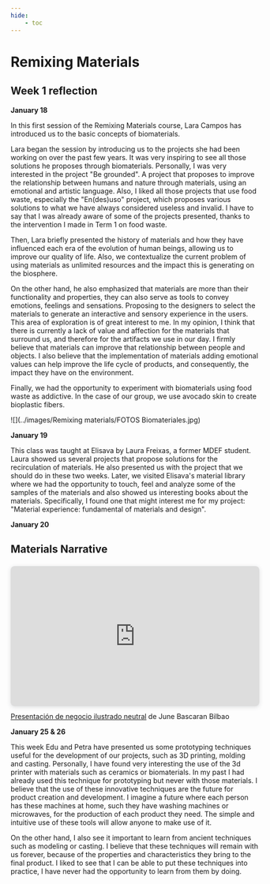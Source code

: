 ```yaml
---
hide:
    - toc
---
```

# **Remixing Materials** 

## Week 1 reflection 
**January 18**

In this first session of the Remixing Materials course, Lara Campos has introduced us to the basic concepts of biomaterials.

Lara began the session by introducing us to the projects she had been working on over the past few years. It was very inspiring to see all those solutions he proposes through biomaterials. Personally, I was very interested in the project "Be grounded". A project that proposes to improve the relationship between humans and nature through materials, using an emotional and artistic language. Also, I liked all those projects that use food waste, especially the "En(des)uso" project, which proposes various solutions to what we have always considered useless and invalid.  I have to say that I was already aware of some of the projects presented, thanks to the intervention I made in Term 1 on food waste. 

Then, Lara briefly presented the history of materials and how they have influenced each era of the evolution of human beings, allowing us to improve our quality of life.  Also, we contextualize the current problem of using materials as unlimited resources and the impact this is generating on the biosphere. 

On the other hand, he also emphasized that materials are more than their functionality and properties, they can also serve as tools to convey emotions, feelings and sensations. Proposing to the designers to select the materials to generate an interactive and sensory experience in the users. This area of exploration is of great interest to me. In my opinion, I think that there is currently a lack of value and affection for the materials that surround us, and therefore for the artifacts we use in our day. I firmly believe that materials can improve that relationship between people and objects. I also believe that the implementation of materials adding emotional values can help improve the life cycle of products, and consequently, the impact they have on the environment.

Finally, we had the opportunity to experiment with biomaterials using food waste as addictive. In the case of our group, we use avocado skin to create bioplastic fibers. 

![](../images/Remixing materials/FOTOS Biomateriales.jpg)

**January 19**

This class was taught at Elisava by Laura Freixas, a former MDEF student. Laura showed us several projects that propose solutions for the recirculation of materials. He also presented us with the project that we should do in these two weeks.   Later, we visited Elisava's material library where we had the opportunity to touch, feel and analyze some of the samples of the materials and also showed us interesting books about the materials. Specifically, I found one that might interest me for my project: "Material experience: fundamental of materials and design". 

**January 20**

## Materials Narrative 

<div style="position: relative; width: 100%; height: 0; padding-top: 56.2500%; padding-bottom: 0; box-shadow: 0 2px 8px 0 rgba(63,69,81,0.16); margin-top: 1.6em; margin-bottom: 0.9em; overflow: hidden; border-radius: 8px; will-change: transform;">  <iframe loading="lazy" style="position: absolute; width: 100%; height: 100%; top: 0; left: 0; border: none; padding: 0;margin: 0;"    src="https:&#x2F;&#x2F;www.canva.com&#x2F;design&#x2F;DAFYYtVHk1w&#x2F;view?embed" allowfullscreen="allowfullscreen" allow="fullscreen">  </iframe></div><a href="https:&#x2F;&#x2F;www.canva.com&#x2F;design&#x2F;DAFYYtVHk1w&#x2F;view?utm_content=DAFYYtVHk1w&amp;utm_campaign=designshare&amp;utm_medium=embeds&amp;utm_source=link" target="_blank" rel="noopener">Presentación de negocio ilustrado neutral</a> de June Bascaran Bilbao

**January 25 & 26**

This week Edu and Petra have presented us some prototyping techniques useful for the development of our projects, such as 3D printing, molding and casting. Personally, I have found very interesting the use of the 3d printer with materials such as ceramics or biomaterials.  In my past I had already used this technique for prototyping but never with those materials. I believe that the use of these innovative techniques are the future for product creation and development. I imagine a future where each person has these machines at home, such they have washing machines or microwaves, for the production of each product they need. The simple and intuitive use of these tools will allow anyone to make use of it. 

On the other hand, I also see it important to learn from ancient techniques such as modeling or casting. I believe that these techniques will remain with us forever, because of the properties and characteristics they bring to the final product. I liked to see that I can be able to put these techniques into practice, I have never had the opportunity to learn from them by doing. 
